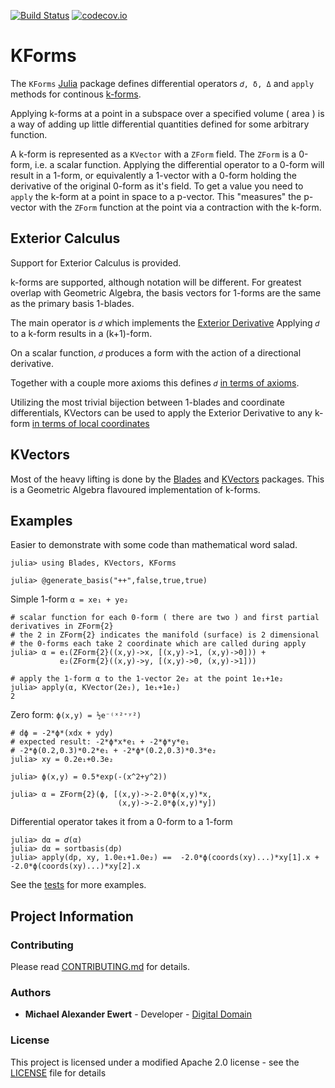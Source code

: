 [![Build Status](https://travis-ci.com/mewertd2/Blades.jl.svg?branch=master)](https://travis-ci.com/mewertd2/Blades.jl)
[![codecov.io](https://codecov.io/github/mewertd2/Blades.jl/coverage.svg?branch=master)](https://codecov.io/github/mewertd2/Blades.jl?branch=master)

# KForms

The `KForms` [Julia](http://julialang.org) package defines differential operators `𝑑, δ, Δ` and `apply` methods for continous [k-forms](https://en.wikipedia.org/wiki/Exterior_derivative).  

Applying k-forms at a point in a subspace over a specified volume ( area ) is a way of adding up little differential quantities defined for some arbitrary function.

A k-form is represented as a `KVector` with a `ZForm` field.  The `ZForm` is a 0-form, i.e. a scalar function.  Applying the differential operator to a 0-form will result in a 1-form, or equivalently a 1-vector with a 0-form holding the derivative of the original 0-form as it's field.
To get a value you need to `apply` the k-form at a point in space to a p-vector.  This "measures" the p-vector with the `ZForm` function at the point via a contraction with the k-form.

## Exterior Calculus

Support for Exterior Calculus is provided.

k-forms are supported, although notation will be different.  For greatest overlap with Geometric Algebra, the basis vectors for 1-forms are the same as the primary basis 1-blades.

The main operator is `𝑑` which implements the [Exterior Derivative](https://en.wikipedia.org/wiki/Exterior_derivative) 
Applying `𝑑` to a k-form results in a (k+1)-form.  

On a scalar function, `𝑑` produces a form with the action of a directional derivative.

Together with a couple more axioms this defines `𝑑` [in terms of axioms](https://en.wikipedia.org/wiki/Exterior_derivative#In_terms_of_axioms).

Utilizing the most trivial bijection between 1-blades and coordinate differentials, KVectors can be used to apply the Exterior Derivative to any k-form [in terms of local coordinates](https://en.wikipedia.org/wiki/Exterior_derivative#In_terms_of_local_coordinates)

## KVectors
Most of the heavy lifting is done by the [Blades](https://github.com/mewertd2/Blades.jl) and [KVectors](https://github.com/mewertd2/KVectors.jl) packages.  This is a Geometric Algebra flavoured implementation of k-forms.

## Examples
Easier to demonstrate with some code than mathematical word salad.

    julia> using Blades, KVectors, KForms

    julia> @generate_basis("++",false,true,true)

Simple 1-form `α = xe₁ + ye₂`

    # scalar function for each 0-form ( there are two ) and first partial derivatives in ZForm{2}  
    # the 2 in ZForm{2} indicates the manifold (surface) is 2 dimensional
    # the 0-forms each take 2 coordinate which are called during apply
    julia> α = e₁(ZForm{2}((x,y)->x, [(x,y)->1, (x,y)->0])) + 
               e₂(ZForm{2}((x,y)->y, [(x,y)->0, (x,y)->1]))

    # apply the 1-form α to the 1-vector 2e₂ at the point 1e₁+1e₂
    julia> apply(α, KVector(2e₂), 1e₁+1e₂)
    2  

Zero form: `ϕ(x,y) = ½e⁻⁽ˣ²⁺ʸ²)`

    # dϕ = -2*ϕ*(xdx + ydy) 
    # expected result: -2*ϕ*x*e₁ + -2*ϕ*y*e₁
    # -2*ϕ(0.2,0.3)*0.2*e₁ + -2*ϕ*(0.2,0.3)*0.3*e₂
    julia> xy = 0.2e₁+0.3e₂
    
    julia> ϕ(x,y) = 0.5*exp(-(x^2+y^2))

    julia> α = ZForm{2}(ϕ, [(x,y)->-2.0*ϕ(x,y)*x,
                            (x,y)->-2.0*ϕ(x,y)*y])

Differential operator takes it from a 0-form to a 1-form

    julia> dα = 𝑑(α)
    julia> dα = sortbasis(dp)
    julia> apply(dp, xy, 1.0e₁+1.0e₂) ==  -2.0*ϕ(coords(xy)...)*xy[1].x + -2.0*ϕ(coords(xy)...)*xy[2].x

See the [tests](./test/runtests.jl) for more examples.

## Project Information

### Contributing

Please read [CONTRIBUTING.md](./CONTRIBUTING.md) for details.

### Authors

* **Michael Alexander Ewert** - Developer - [Digital Domain](https://digitaldomain.com)

### License

This project is licensed under a modified Apache 2.0 license - see the [LICENSE](./LICENSE) file for details
